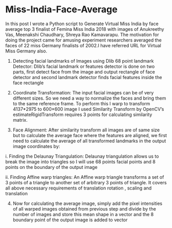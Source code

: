 # Miss-India-Face-Average
In this post I wrote a Python script to Generate Virtual Miss India by face average top 3 finalist of Femina Miss India 2018 with images of Anukreethy Vas, Meenakshi Chaudhary, Shreya Rao Kamavarapu. The motivation for doing the project came for  amusing experiment researchers averaged the faces of 22 miss Germany finalists of 2002.I have referred URL for Virtual Miss Germany also.

1.	Detecting facial landmarks of  Images using Dlib  68 point landmark Detector: Dlib’s facial landmark or features detector is done on two parts, first detect face from the image and output rectangle of face detector and second landmark detector finds facial features inside the face rectangle

2.	Coordinate Transformation: The input facial images can be of very different sizes. So we need a way to normalize the faces and bring them to the same reference frame. To perform this I warp to transform 4137*2975 to 600×600 image I used Similarity Transform by OpenCV’s estimateRigidTransform requires 3 points for calculating similarity matrix.

3.	Face Alignment: After similarity transform all images are of same size but to calculate the average face where the features are aligned, we first need to calculate the average of all transformed landmarks in the output image coordinates by:

i.	Finding the Delaunay Triangulation: Delaunay triangulation allows us to break the image into triangles so I will use 68 points facial points and 8 points on the boundary of the output image 
 

ii.	Finding Affine warp triangles: An Affine warp triangle transforms a set of 3 points of a triangle to another set of arbitrary 3 points of triangle. It covers all above necessary requirements of translation rotation , scaling and translation

4.	Now  for calculating the average image, simply add the pixel intensities of all warped images obtained from previous step and divide by the number of images and store this mean shape in a vector and the 8 boundary point of the output image is added to vector






